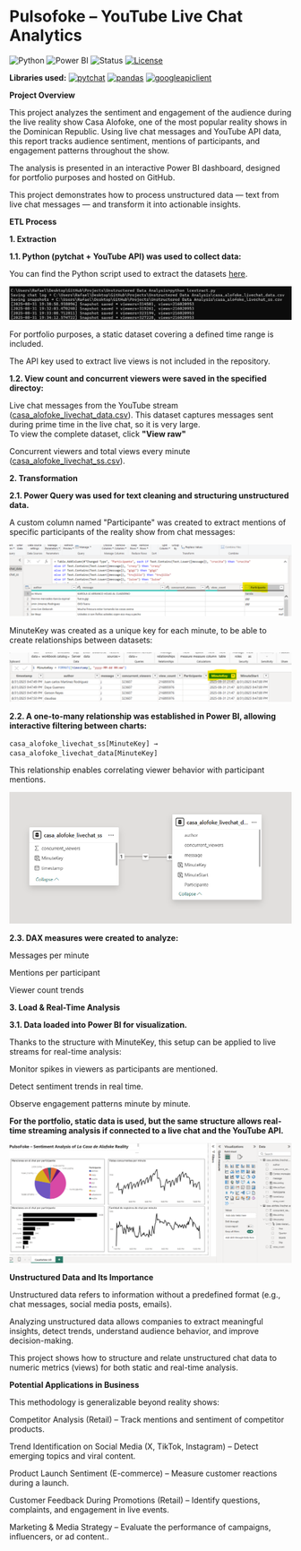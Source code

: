 # Pulsofoke – YouTube Live Chat Analytics

![Python](https://img.shields.io/badge/Python-3.11-blue.svg)
![Power BI](https://img.shields.io/badge/Power%20BI-Visualization-yellow)
![Status](https://img.shields.io/badge/Status-Practice%20Project-green)
[![License](https://img.shields.io/badge/License-MIT-blue)](./LICENSE)

**Libraries used:**
[![pytchat](https://img.shields.io/badge/pytchat-Library-orange)](https://pypi.org/project/pytchat/)
[![pandas](https://img.shields.io/badge/pandas-Data%20Analysis-lightblue)](https://pandas.pydata.org/)
[![googleapiclient](https://img.shields.io/badge/googleapiclient-YouTube%20API-red)](https://github.com/googleapis/google-api-python-client)

**Project Overview**

This project analyzes the sentiment and engagement of the audience during the live reality show Casa Alofoke, one of the most popular reality shows in the Dominican Republic. Using live chat messages and YouTube API data, this report tracks audience sentiment, mentions of participants, and engagement patterns throughout the show.

The analysis is presented in an interactive Power BI dashboard, designed for portfolio purposes and hosted on GitHub.

This project demonstrates how to process unstructured data — text from live chat messages — and transform it into actionable insights.

**ETL Process**

**1. Extraction**

**1.1. Python (pytchat + YouTube API) was used to collect data:**

You can find the Python script used to extract the datasets [here](./lcextract.py).

![Python execution screenshot](./assets/pythonexec.png)

For portfolio purposes, a static dataset covering a defined time range is included.

The API key used to extract live views is not included in the repository.

**1.2. View count and concurrent viewers were saved in the specified directoy:** 

Live chat messages from the YouTube stream ([casa_alofoke_livechat_data.csv](./casa_alofoke_livechat_data.csv)). This dataset captures messages sent during prime time in the live chat, so it is very large.  
To view the complete dataset, click **"View raw"**

Concurrent viewers and total views every minute ([casa_alofoke_livechat_ss.csv](casa_alofoke_livechat_ss.csv)).

**2. Transformation**

**2.1. Power Query was used for text cleaning and structuring unstructured data.**

A custom column named "Participante" was created to extract mentions of specific participants of the reality show from chat messages:

![Participante field creation](./assets/datatransf1.png)

MinuteKey was created as a unique key for each minute, to be able to create relationships between datasets:

![Participante field creation](./assets/datatransf2.png)

**2.2. A one-to-many relationship was established in Power BI, allowing interactive filtering between charts:**

`casa_alofoke_livechat_ss[MinuteKey] → casa_alofoke_livechat_data[MinuteKey]`

This relationship enables correlating viewer behavior with participant mentions.

![Participante field creation](./assets/datamodel1.png)

**2.3. DAX measures were created to analyze:**

Messages per minute

Mentions per participant

Viewer count trends

**3. Load & Real-Time Analysis**

**3.1. Data loaded into Power BI for visualization.**

Thanks to the structure with MinuteKey, this setup can be applied to live streams for real-time analysis:

Monitor spikes in viewers as participants are mentioned.

Detect sentiment trends in real time.

Observe engagement patterns minute by minute.

**For the portfolio, static data is used, but the same structure allows real-time streaming analysis if connected to a live chat and the YouTube API.**

![Report screenshot](./assets/report.png)

**Unstructured Data and Its Importance**

Unstructured data refers to information without a predefined format (e.g., chat messages, social media posts, emails).

Analyzing unstructured data allows companies to extract meaningful insights, detect trends, understand audience behavior, and improve decision-making.

This project shows how to structure and relate unstructured chat data to numeric metrics (views) for both static and real-time analysis.

**Potential Applications in Business**

This methodology is generalizable beyond reality shows:

Competitor Analysis (Retail) – Track mentions and sentiment of competitor products.

Trend Identification on Social Media (X, TikTok, Instagram) – Detect emerging topics and viral content.

Product Launch Sentiment (E-commerce) – Measure customer reactions during a launch.

Customer Feedback During Promotions (Retail) – Identify questions, complaints, and engagement in live events.

Marketing & Media Strategy – Evaluate the performance of campaigns, influencers, or ad content..
